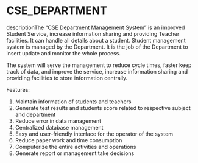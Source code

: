 # CSE_DEPARTMENT
descriptionThe “CSE Department Management System” is an improved Student Service, increase information
sharing and providing Teacher facilities. It can handle all details about a student. Student
management system is managed by the Department. It is the job of the Department to insert update
and monitor the whole process.

The system will serve the management to reduce cycle times, faster keep track of data, and improve the service, increase information sharing and providing facilities to store information centrally.

Features:

1. Maintain information of students and teachers
2. Generate test results and students score related to respective subject and department
3. Reduce error in data management
4. Centralized database management
5. Easy and user-friendly interface for the operator of the system
6. Reduce paper work and time consumption
7. Computerize the entire activities and operations
8. Generate report or management take decisions

 
